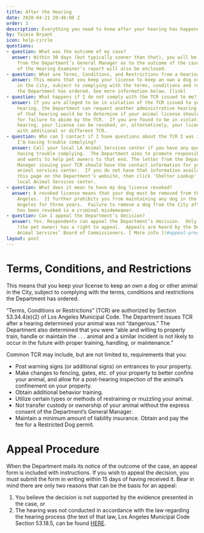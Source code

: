 ```yaml
---
title: After the Hearing
date: 2020-04-21 20:46:00 Z
order: 3
description: Everything you need to know after your hearing has happened.
by: Taimie Bryant
icon: help-circle
questions:
- question: What was the outcome of my case?
  answer: Within 30 days (but typically sooner than that), you will be mailed a letter
    from the Department’s General Manager as to the outcome of the case.  A full copy
    of the Hearing Examiner’s report will also be enclosed.
- question: What are Terms, Conditions, and Restrictions from a hearing?
  answer: This means that you keep your license to keep an own a dog or other animal
    in the City, subject to complying with the terms, conditions and restrictions
    the Department has ordered. See more information below. [link]
- question: What happens if I do not comply with the TCR issued to me?
  answer: If you are alleged to be in violation of the TCR issued to you from a first
    hearing, the Department can request another administrative hearing.  The purpose
    of that hearing would be to determine if your animal license should be revoked
    for failure to abide by the TCR.  If you are found to be in violation at the second
    hearing, your license can be revoked; or, alternatively, your license can be reissued
    with additional or different TCR.
- question: Who can I contact if I have questions about the TCR I was issued or if
    I’m having trouble complying?
  answer: Call your local LA Animal Services center if you have any questions or are
    having trouble complying.  The Department aims to promote responsible pet ownership
    and wants to help pet owners to that end. The letter from the Department General
    Manager issuing your TCR should have the contact information for your neighborhood’s
    animal services center.  If you do not have that information available, go to
    this page on the Department’s website, then click 'Shelter Lookup' to find your
    local Animal Services center.
- question: What does it mean to have my dog license revoked?
  answer: A revoked license means that your dog must be removed from the City of Los
    Angeles.  It further prohibits you from maintaining any dog in the City of Los
    Angeles for three years.  Failure to remove a dog from the City after its license
    has been revoked is a criminal misdemeanor.
- question: Can I appeal the Department’s decision?
  answer: Yes. Respondents can appeal the Department’s decision.  Only the Respondent
    (the pet owner) has a right to appeal.  Appeals are heard by the Department of
    Animal Services’ Board of Commissioners. [ More info ](#appeal-procedure)
layout: post
---
```


# Terms, Conditions, and Restrictions
This means that you keep your license to keep an own a dog or other animal in the City, subject to complying with the terms, conditions and restrictions the Department has ordered.

“Terms, Conditions or Restrictions” (TCR) are authorized by Section 53.34.4(e)(2) of Los Angeles Municipal Code.  The Department issues TCR after a hearing determined your animal was not “dangerous.”  The Department also determined that you were “able and willing to properly train, handle or maintain the . . . animal and a similar incident is not likely to occur in the future with proper training, handling, or maintenance.”

Common TCR may include, but are not limited to, requirements that you:
- Post warning signs (or additional signs) on entrances to your property.
- Make changes to fencing, gates, etc. of your property to better confine your animal, and allow for a post-hearing inspection of the animal’s confinement on your property.
- Obtain additional behavior training.
- Utilize certain types or methods of restraining or muzzling your animal.
- Not transfer custody or ownership of your animal without the express consent of the Department’s General Manager.
- Maintain a minimum amount of liability insurance.
Obtain and pay the fee for a Restricted Dog permit.

# Appeal Procedure

When the Department mails its notice of the outcome of the case, an appeal form is included with instructions.  If you wish to appeal the decision, you must submit the form in writing within 15 days of having received it.
Bear in mind there are only two reasons that can be the basis for an appeal:

1. You believe the decision is not supported by the evidence presented in the case, or
2. The hearing was not conducted in accordance with the law regarding the hearing process (the text of that law, Los Angeles Municipal Code Section 53.18.5, can be found [HERE](http://library.amlegal.com/nxt/gateway.dll/California/lamc/municipalcode/chaptervpublicsafetyandprotection/article3animalsandfowls?f=templates$fn=default.htm$3.0$vid=amlegal:losangeles_ca_mc$anc=JD_53.18.5.).
